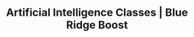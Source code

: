 ---
page_title: "Artificial Intelligence at Blue Ridge Boost"
page_subtitle: ""
title: "Artificial Intelligence Classes | Blue Ridge Boost"
section: classes
selected_subject: "AI"
layout: "list"
---